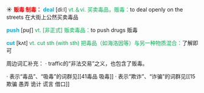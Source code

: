 ☀ <font color="red">**贩毒 制毒：**</font>
<font color="sky blue">**deal**</font> [di:l] 
<font color="#00b050">vt.＆vi. 买卖毒品，贩毒：</font>to deal openly on the streets 在大街上公然买卖毒品

<font color="sky blue">**push**</font> [pʊʃ] 
<font color="#00b050">vt. [非正式] 贩卖毒品：</font>to push drugs 贩毒

<font color="sky blue">**cut**</font> [kʌt] 
<font color="#00b050">vt. cut sth (with sth) 把毒品（如海洛因等）与另一种物质混合：</font>了解即可

周边词汇补充：
· traffic的“非法交易”之义，也包含了贩毒。

· 表示“毒品”、“吸毒”的词群见[[41毒品 吸毒]]
· 表示“欺诈”、“诈骗”的词群见[[15欺骗 愚弄 诡计 谎言 借口]]
